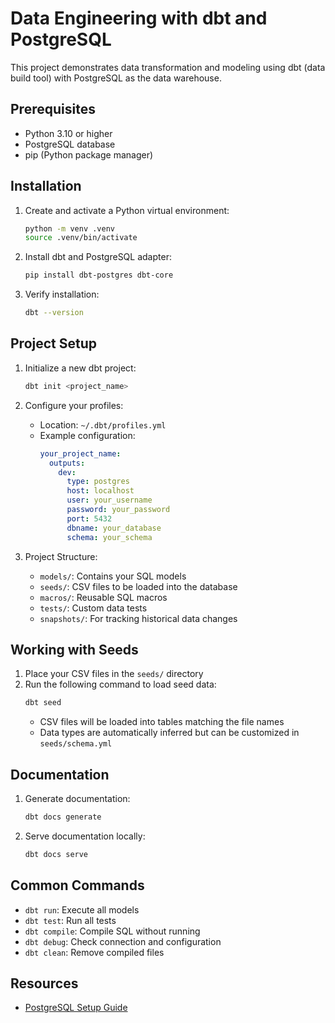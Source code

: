 # Data Engineering with dbt and PostgreSQL

This project demonstrates data transformation and modeling using dbt (data build tool) with PostgreSQL as the data warehouse.

## Prerequisites

- Python 3.10 or higher
- PostgreSQL database
- pip (Python package manager)

## Installation

1. Create and activate a Python virtual environment:
   ```bash
   python -m venv .venv
   source .venv/bin/activate
   ```

2. Install dbt and PostgreSQL adapter:
   ```bash
   pip install dbt-postgres dbt-core
   ```

3. Verify installation:
   ```bash
   dbt --version
   ```

## Project Setup

1. Initialize a new dbt project:
   ```bash
   dbt init <project_name>
   ```

2. Configure your profiles:
   - Location: `~/.dbt/profiles.yml`
   - Example configuration:
     ```yaml
     your_project_name:
       outputs:
         dev:
           type: postgres
           host: localhost
           user: your_username
           password: your_password
           port: 5432
           dbname: your_database
           schema: your_schema
     ```

3. Project Structure:
   - `models/`: Contains your SQL models
   - `seeds/`: CSV files to be loaded into the database
   - `macros/`: Reusable SQL macros
   - `tests/`: Custom data tests
   - `snapshots/`: For tracking historical data changes

## Working with Seeds

1. Place your CSV files in the `seeds/` directory
2. Run the following command to load seed data:
   ```bash
   dbt seed
   ```
   - CSV files will be loaded into tables matching the file names
   - Data types are automatically inferred but can be customized in `seeds/schema.yml`

## Documentation

1. Generate documentation:
   ```bash
   dbt docs generate
   ```

2. Serve documentation locally:
   ```bash
   dbt docs serve
   ```

## Common Commands

- `dbt run`: Execute all models
- `dbt test`: Run all tests
- `dbt compile`: Compile SQL without running
- `dbt debug`: Check connection and configuration
- `dbt clean`: Remove compiled files

## Resources

- [PostgreSQL Setup Guide](https://docs.getdbt.com/docs/core/connect-data-platform/postgres-setup)
